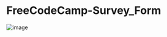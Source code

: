# FreeCodeCamp-Survey_Form
![image](https://user-images.githubusercontent.com/87708446/233912638-effa51b1-18fd-4408-9ae7-fc7b8b91fce5.png)
